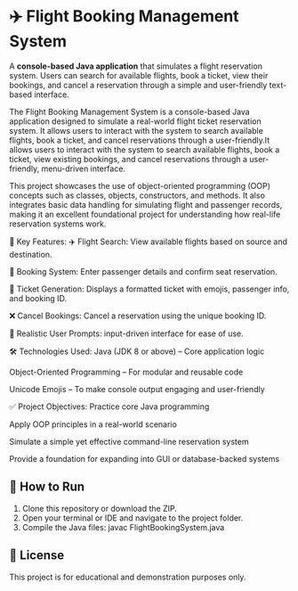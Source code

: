 # ✈️ Flight Booking Management System
A **console-based Java application** that simulates a flight reservation system. Users can search for available flights, book a ticket, view their bookings, and cancel a reservation through a simple and user-friendly text-based interface.

The Flight Booking Management System is a console-based Java application designed to simulate a real-world flight ticket reservation system. It allows users to interact with the system to search available flights, book a ticket, and cancel reservations through a user-friendly.It allows users to interact with the system to search available flights, book a ticket, view existing bookings, and cancel reservations through a user-friendly, menu-driven interface.

This project showcases the use of object-oriented programming (OOP) concepts such as classes, objects, constructors, and methods. It also integrates basic data handling for simulating flight and passenger records, making it an excellent foundational project for understanding how real-life reservation systems work.

🔹 Key Features:
✈️ Flight Search: View available flights based on source and destination.

👤 Booking System: Enter passenger details and confirm seat reservation.

🧾 Ticket Generation: Displays a formatted ticket with emojis, passenger info, and booking ID.

❌ Cancel Bookings: Cancel a reservation using the unique booking ID.

📅 Realistic User Prompts: input-driven interface for ease of use.


🛠️ Technologies Used:
Java (JDK 8 or above) – Core application logic

Object-Oriented Programming – For modular and reusable code

Unicode Emojis – To make console output engaging and user-friendly

✅ Project Objectives:
Practice core Java programming

Apply OOP principles in a real-world scenario

Simulate a simple yet effective command-line reservation system

Provide a foundation for expanding into GUI or database-backed systems

## 🔧 How to Run

1. Clone this repository or download the ZIP.
2. Open your terminal or IDE and navigate to the project folder.
3. Compile the Java files:
  javac FlightBookingSystem.java

## 📄 License

This project is for educational and demonstration purposes only.
